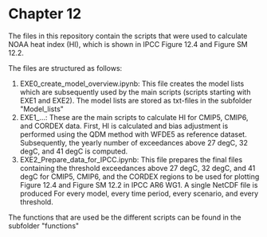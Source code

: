 # Chapter 12

The files in this repository contain the scripts that were used to calculate NOAA heat index (HI), which is shown in IPCC Figure 12.4 and Figure SM 12.2.

The files are structured as follows:
1) EXE0_create_model_overview.ipynb: This file creates the model lists which are subsequently used by the main scripts (scripts starting with EXE1 and EXE2). The model lists are stored as txt-files in the subfolder "Model_lists"
2) EXE1_...: These are the main scripts to calculate HI for CMIP5, CMIP6, and CORDEX data. First, HI is calculated and bias adjustment is performed using the QDM method with WFDE5 as reference dataset. Subsequently, the yearly number of exceedances above 27 degC, 32 degC, and 41 degC is computed.
3) EXE2_Prepare_data_for_IPCC.ipynb: This file prepares the final files containing the threshold exceedances above 27 degC, 32 degC, and 41 degC for CMIP5, CMIP6, and the CORDEX regions to be used for plotting Figure 12.4 and Figure SM 12.2 in IPCC AR6 WG1. A single NetCDF file is produced For every model, every time period, every scenario, and every threshold.

The functions that are used be the different scripts can be found in the subfolder "functions"